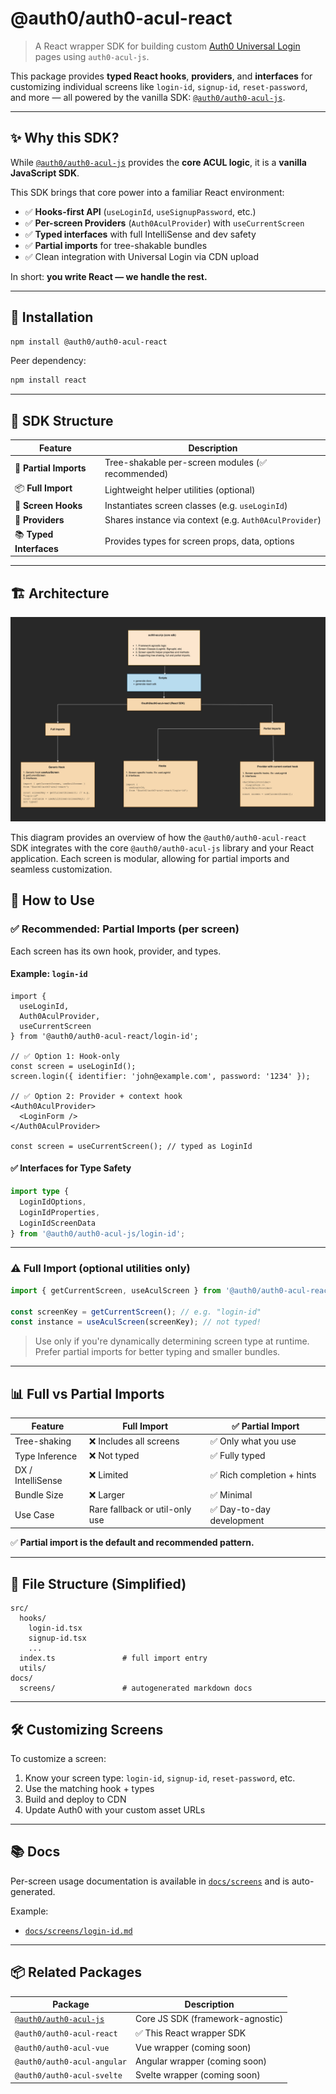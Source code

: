 # @auth0/auth0-acul-react

> A React wrapper SDK for building custom [Auth0 Universal Login](https://auth0.com/docs/customize/universal-login-pages) pages using `auth0-acul-js`.

This package provides **typed React hooks**, **providers**, and **interfaces** for customizing individual screens like `login-id`, `signup-id`, `reset-password`, and more — all powered by the vanilla SDK: [`@auth0/auth0-acul-js`](https://www.npmjs.com/package/@auth0/auth0-acul-js).

---

## ✨ Why this SDK?

While [`@auth0/auth0-acul-js`](https://www.npmjs.com/package/@auth0/auth0-acul-js) provides the **core ACUL logic**, it is a **vanilla JavaScript SDK**.

This SDK brings that core power into a familiar React environment:

- ✅ **Hooks-first API** (`useLoginId`, `useSignupPassword`, etc.)
- ✅ **Per-screen Providers** (`Auth0AculProvider`) with `useCurrentScreen`
- ✅ **Typed interfaces** with full IntelliSense and dev safety
- ✅ **Partial imports** for tree-shakable bundles
- ✅ Clean integration with Universal Login via CDN upload

In short: **you write React — we handle the rest.**

---

## 🚀 Installation

```bash
npm install @auth0/auth0-acul-react
```

Peer dependency:
```bash
npm install react
```

---

## 🧱 SDK Structure

| Feature                      | Description                                          |
|------------------------------|------------------------------------------------------|
| 🧩 **Partial Imports**         | Tree-shakable per-screen modules (✅ recommended)     |
| 📦 **Full Import**            | Lightweight helper utilities (optional)             |
| 🎯 **Screen Hooks**           | Instantiates screen classes (e.g. `useLoginId`)     |
| 🧪 **Providers**              | Shares instance via context (e.g. `Auth0AculProvider`) |
| 📚 **Typed Interfaces**       | Provides types for screen props, data, options      |

---

## 🏗 Architecture
![Architecture Diagram](./assets/architecture.png)

This diagram provides an overview of how the `@auth0/auth0-acul-react` SDK integrates with the core `@auth0/auth0-acul-js` library and your React application. Each screen is modular, allowing for partial imports and seamless customization.

## 🧭 How to Use

### ✅ **Recommended: Partial Imports (per screen)**

Each screen has its own hook, provider, and types.

#### Example: `login-id`

```tsx
import {
  useLoginId,
  Auth0AculProvider,
  useCurrentScreen
} from '@auth0/auth0-acul-react/login-id';

// ✅ Option 1: Hook-only
const screen = useLoginId();
screen.login({ identifier: 'john@example.com', password: '1234' });

// ✅ Option 2: Provider + context hook
<Auth0AculProvider>
  <LoginForm />
</Auth0AculProvider>

const screen = useCurrentScreen(); // typed as LoginId
```

#### ✅ Interfaces for Type Safety

```ts
import type {
  LoginIdOptions,
  LoginIdProperties,
  LoginIdScreenData
} from '@auth0/auth0-acul-js/login-id';
```

---

### ⚠️ Full Import (optional utilities only)

```ts
import { getCurrentScreen, useAculScreen } from '@auth0/auth0-acul-react';

const screenKey = getCurrentScreen(); // e.g. "login-id"
const instance = useAculScreen(screenKey); // not typed!
```

> Use only if you're dynamically determining screen type at runtime.
> Prefer partial imports for better typing and smaller bundles.

---

## 📊 Full vs Partial Imports

| Feature                     | Full Import                      | ✅ Partial Import                  |
|----------------------------|----------------------------------|------------------------------------|
| Tree-shaking               | ❌ Includes all screens           | ✅ Only what you use               |
| Type Inference             | ❌ Not typed                      | ✅ Fully typed                     |
| DX / IntelliSense          | ❌ Limited                        | ✅ Rich completion + hints        |
| Bundle Size                | ❌ Larger                         | ✅ Minimal                         |
| Use Case                   | Rare fallback or util-only use   | ✅ Day-to-day development          |

✅ **Partial import is the default and recommended pattern.**

---

## 📁 File Structure (Simplified)

```
src/
  hooks/
    login-id.tsx
    signup-id.tsx
    ...
  index.ts               # full import entry
  utils/
docs/
  screens/               # autogenerated markdown docs
```

---

## 🛠️ Customizing Screens

To customize a screen:

1. Know your screen type: `login-id`, `signup-id`, `reset-password`, etc.
2. Use the matching hook + types
3. Build and deploy to CDN
4. Update Auth0 with your custom asset URLs

---

## 📚 Docs

Per-screen usage documentation is available in [`docs/screens`](../docs/screens) and is auto-generated.

Example:
- [`docs/screens/login-id.md`](../docs/screens/login-id.md)

---

## 📦 Related Packages

| Package                     | Description                            |
|-----------------------------|----------------------------------------|
| [`@auth0/auth0-acul-js`](https://npmjs.com/package/@auth0/auth0-acul-js) | Core JS SDK (framework-agnostic)    |
| `@auth0/auth0-acul-react`   | ✅ This React wrapper SDK               |
| `@auth0/auth0-acul-vue`     | Vue wrapper (coming soon)              |
| `@auth0/auth0-acul-angular` | Angular wrapper (coming soon)          |
| `@auth0/auth0-acul-svelte`  | Svelte wrapper (coming soon)           |
